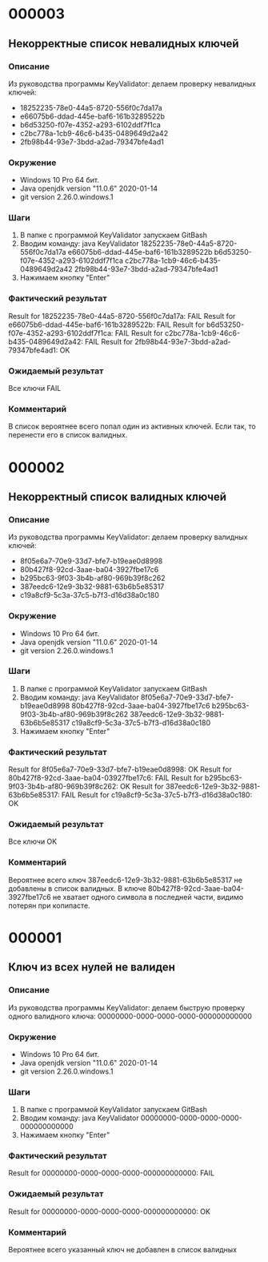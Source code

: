# 000003
## Некорректные список невалидных ключей
### Описание
Из руководства программы KeyValidator: делаем проверку невалидных ключей:
* 18252235-78e0-44a5-8720-556f0c7da17a
* e66075b6-ddad-445e-baf6-161b3289522b
* b6d53250-f07e-4352-a293-6102ddf7f1ca
* c2bc778a-1cb9-46c6-b435-0489649d2a42
* 2fb98b44-93e7-3bdd-a2ad-79347bfe4ad1
### Окружение
* Windows 10 Pro 64 бит.
* Java openjdk version "11.0.6" 2020-01-14
* git version 2.26.0.windows.1
### Шаги
1. В папке с программой KeyValidator запускаем GitBash
2. Вводим команду: java KeyValidator 18252235-78e0-44a5-8720-556f0c7da17a e66075b6-ddad-445e-baf6-161b3289522b b6d53250-f07e-4352-a293-6102ddf7f1ca c2bc778a-1cb9-46c6-b435-0489649d2a42 2fb98b44-93e7-3bdd-a2ad-79347bfe4ad1
3. Нажимаем кнопку "Enter" 
### Фактический результат
Result for 18252235-78e0-44a5-8720-556f0c7da17a: FAIL
Result for e66075b6-ddad-445e-baf6-161b3289522b: FAIL
Result for b6d53250-f07e-4352-a293-6102ddf7f1ca: FAIL
Result for c2bc778a-1cb9-46c6-b435-0489649d2a42: FAIL
Result for 2fb98b44-93e7-3bdd-a2ad-79347bfe4ad1: OK
### Ожидаемый результат
Все ключи FAIL 
### Комментарий
В список вероятнее всего попал один из активных ключей. Если так, то перенести его в список валидных.

# 000002
## Некорректный список валидных ключей
### Описание
Из руководства программы KeyValidator: делаем проверку валидных ключей:
* 8f05e6a7-70e9-33d7-bfe7-b19eae0d8998
* 80b427f8-92cd-3aae-ba04-3927fbe17c6
* b295bc63-9f03-3b4b-af80-969b39f8c262
* 387eedc6-12e9-3b32-9881-63b6b5e85317
* c19a8cf9-5c3a-37c5-b7f3-d16d38a0c180
### Окружение
* Windows 10 Pro 64 бит.
* Java openjdk version "11.0.6" 2020-01-14
* git version 2.26.0.windows.1
### Шаги
1. В папке с программой KeyValidator запускаем GitBash
2. Вводим команду: java KeyValidator 8f05e6a7-70e9-33d7-bfe7-b19eae0d8998 80b427f8-92cd-3aae-ba04-3927fbe17c6 b295bc63-9f03-3b4b-af80-969b39f8c262 387eedc6-12e9-3b32-9881-63b6b5e85317 c19a8cf9-5c3a-37c5-b7f3-d16d38a0c180
3. Нажимаем кнопку "Enter" 
### Фактический результат
Result for 8f05e6a7-70e9-33d7-bfe7-b19eae0d8998: OK
Result for 80b427f8-92cd-3aae-ba04-03927fbe17c6: FAIL
Result for b295bc63-9f03-3b4b-af80-969b39f8c262: OK
Result for 387eedc6-12e9-3b32-9881-63b6b5e85317: FAIL
Result for c19a8cf9-5c3a-37c5-b7f3-d16d38a0c180: OK
### Ожидаемый результат
Все ключи OK
### Комментарий
Вероятнее всего ключ 387eedc6-12e9-3b32-9881-63b6b5e85317 не добавлены в список валидных. В ключе 80b427f8-92cd-3aae-ba04-3927fbe17c6 не хватает одного символа в последней части, видимо потерян при копипасте.

# 000001
## Ключ из всех нулей не валиден
### Описание
Из руководства программы KeyValidator: делаем быструю проверку одного валидного ключа:
00000000-0000-0000-0000-000000000000
### Окружение
* Windows 10 Pro 64 бит.
* Java openjdk version "11.0.6" 2020-01-14
* git version 2.26.0.windows.1
### Шаги
1. В папке с программой KeyValidator запускаем GitBash
2. Вводим команду: java KeyValidator 00000000-0000-0000-0000-000000000000
3. Нажимаем кнопку "Enter" 
### Фактический результат
Result for 00000000-0000-0000-0000-000000000000: FAIL
### Ожидаемый результат
Result for 00000000-0000-0000-0000-000000000000: OK
### Комментарий
Вероятнее всего указанный ключ не добавлен в список валидных

